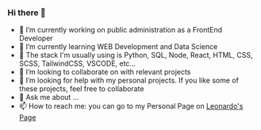 ### Hi there 👋


- 🔭 I’m currently working on public administration as a FrontEnd Developer
- 🌱 I’m currently learning WEB Development and Data Science
- 🌱 The stack I'm usually using is Python, SQL, Node, React, HTML, CSS, SCSS, TailwindCSS, VSCODE, etc...
- 👯 I’m looking to collaborate on with relevant projects
- 🤔 I’m looking for help with my personal projects. If you like some of these projects, feel free to collaborate
- 💬 Ask me about ...
- 📫 How to reach me: you can go to my Personal Page on <a href="https://leonardops91.github.io">Leonardo's Page</a>

